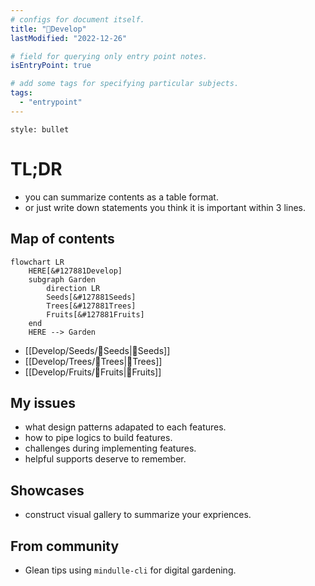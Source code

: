 ```yaml
---
# configs for document itself.
title: "🎉Develop"
lastModified: "2022-12-26"

# field for querying only entry point notes.
isEntryPoint: true

# add some tags for specifying particular subjects.
tags:
  - "entrypoint"
---
```


```toc
style: bullet
```

# TL;DR

- you can summarize contents as a table format.
- or just write down statements you think it is important within 3 lines.

## Map of contents
```mermaid
flowchart LR
	HERE[&#127881Develop]
	subgraph Garden
		direction LR
		Seeds[&#127881Seeds]
		Trees[&#127881Trees]
		Fruits[&#127881Fruits]
	end
	HERE --> Garden
```
- [[Develop/Seeds/🎉Seeds|🎉Seeds]]
- [[Develop/Trees/🎉Trees|🎉Trees]]
- [[Develop/Fruits/🎉Fruits|🎉Fruits]]

## My issues
- what design patterns adapated to each features.
- how to pipe logics to build features.
- challenges during implementing features.
- helpful supports deserve to remember.

## Showcases
- construct visual gallery to summarize your expriences.

## From community
- Glean tips using `mindulle-cli` for digital gardening.

